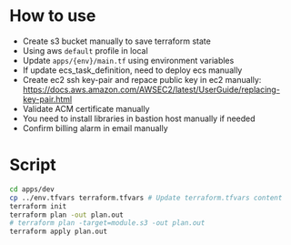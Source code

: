 # How to use
- Create s3 bucket manually to save terraform state
- Using aws `default` profile in local
- Update `apps/{env}/main.tf` using environment variables
- If update ecs_task_definition, need to deploy ecs manually
- Create ec2 ssh key-pair and repace public key in ec2 manually: https://docs.aws.amazon.com/AWSEC2/latest/UserGuide/replacing-key-pair.html
- Validate ACM certificate manually
- You need to install libraries in bastion host manually if needed
- Confirm billing alarm in email manually

# Script
```bash
cd apps/dev
cp ../env.tfvars terraform.tfvars # Update terraform.tfvars content
terraform init
terraform plan -out plan.out
# terraform plan -target=module.s3 -out plan.out
terraform apply plan.out
```